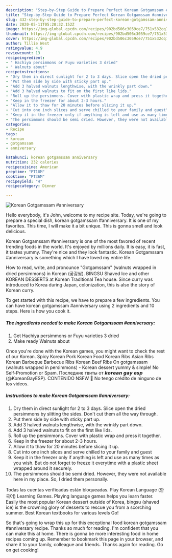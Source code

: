```yaml
---
description: "Step-by-Step Guide to Prepare Perfect Korean Gotgamssam #anniversary"
title: "Step-by-Step Guide to Prepare Perfect Korean Gotgamssam #anniversary"
slug: 432-step-by-step-guide-to-prepare-perfect-korean-gotgamssam-anniversary
date: 2020-05-11T05:28:32.152Z
image: https://img-global.cpcdn.com/recipes/902bd506c3059ce7/751x532cq70/korean-gotgamssam-anniversary-recipe-main-photo.jpg
thumbnail: https://img-global.cpcdn.com/recipes/902bd506c3059ce7/751x532cq70/korean-gotgamssam-anniversary-recipe-main-photo.jpg
cover: https://img-global.cpcdn.com/recipes/902bd506c3059ce7/751x532cq70/korean-gotgamssam-anniversary-recipe-main-photo.jpg
author: Tillie West
ratingvalue: 4.9
reviewcount: 13
recipeingredient:
- " Hachiya persimmons or Fuyu varieties 3 dried"
- " Walnuts about"
recipeinstructions:
- "Dry them in direct sunlight for 2 to 3 days. Slice open the dried persimmons by slitting the sides. Don&#39;t cut them all the way through."
- "Put them side by side with sticky part up."
- "Add 3 halved walnuts lengthwise, with the wrinkly part down."
- "Add 3 halved walnuts to fit on the first like lids."
- "Roll up the persimmons. Cover with plastic wrap and press it together."
- "Keep in the freezer for about 2-3 hours."
- "Allow it to thaw for 20 minutes before slicing it up."
- "Cut into one inch slices and serve chilled to your family and guest"
- "Keep it in the freezer only if anything is left and use as many times as you wish. But do not forget to freeze it everytime with a plastic sheet wrapped around it securely."
- "The persimmons should be semi dried. However, they were not available here in my place. So, I dried them personally."
categories:
- Recipe
tags:
- korean
- gotgamssam
- anniversary

katakunci: korean gotgamssam anniversary 
nutrition: 232 calories
recipecuisine: American
preptime: "PT18M"
cooktime: "PT36M"
recipeyield: "4"
recipecategory: Dinner

---
```



![Korean Gotgamssam #anniversary](https://img-global.cpcdn.com/recipes/902bd506c3059ce7/751x532cq70/korean-gotgamssam-anniversary-recipe-main-photo.jpg)

Hello everybody, it's John, welcome to my recipe site. Today, we're going to prepare a special dish, korean gotgamssam #anniversary. It is one of my favorites. This time, I will make it a bit unique. This is gonna smell and look delicious.

Korean Gotgamssam #anniversary is one of the most favored of recent trending foods in the world. It's enjoyed by millions daily. It is easy, it is fast, it tastes yummy. They're nice and they look fantastic. Korean Gotgamssam #anniversary is something which I have loved my entire life.

How to read, write, and pronounce &#34;Gotgamssam&#34; (walnuts wrapped in dried persimmons) in Korean (곶감쌈). BINGSU Shaved Ice and other KOREAN DESSERTS at Korean Traditional Tea house. Since curry was introduced to Korea during Japan, colonization, this is also the story of Korean curry.


To get started with this recipe, we have to prepare a few ingredients. You can have korean gotgamssam #anniversary using 2 ingredients and 10 steps. Here is how you cook it.

<!--inarticleads1-->

##### The ingredients needed to make Korean Gotgamssam #anniversary:

1. Get  Hachiya persimmons or Fuyu varieties 3 dried
1. Make ready  Walnuts about


Once you&#39;re done with the Korean games, you might want to check the rest of our Korean. Spicy Korean Pork Korean Food Korean Ribs Asian Ribs Korean Barbeque Barbecue Ribs Korean Beef Ribs On gotgamssam (walnuts wrapped in persimmons) - Korean dessert yummy &amp; simple! No Self-Promotion or Spam. Последние твиты от 𝙠𝙤𝙧𝙚𝙖𝙣 𝙜𝙖𝙮 𝙚𝙨𝙥 (@KoreanGayESP). CONTENIDO NSFW 🔞 No tengo crédito de ninguno de los videos. 

<!--inarticleads2-->

##### Instructions to make Korean Gotgamssam #anniversary:

1. Dry them in direct sunlight for 2 to 3 days. Slice open the dried persimmons by slitting the sides. Don&#39;t cut them all the way through.
1. Put them side by side with sticky part up.
1. Add 3 halved walnuts lengthwise, with the wrinkly part down.
1. Add 3 halved walnuts to fit on the first like lids.
1. Roll up the persimmons. Cover with plastic wrap and press it together.
1. Keep in the freezer for about 2-3 hours.
1. Allow it to thaw for 20 minutes before slicing it up.
1. Cut into one inch slices and serve chilled to your family and guest
1. Keep it in the freezer only if anything is left and use as many times as you wish. But do not forget to freeze it everytime with a plastic sheet wrapped around it securely.
1. The persimmons should be semi dried. However, they were not available here in my place. So, I dried them personally.


Todas las cuentas verificadas están bloqueadas. Play Korean Language (한국어) Learning Games. Playing language games helps you learn faster. Easily the most popular Korean dessert outside of Korea, bingsu (shaved ice) is the crowning glory of desserts to rescue you from a scorching summer. Best Korean textbooks for various levels Go! 

So that's going to wrap this up for this exceptional food korean gotgamssam #anniversary recipe. Thanks so much for reading. I'm confident that you can make this at home. There is gonna be more interesting food in home recipes coming up. Remember to bookmark this page in your browser, and share it to your family, colleague and friends. Thanks again for reading. Go on get cooking!
